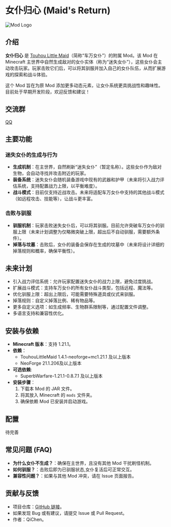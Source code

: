 # 女仆归心 (Maid's Return)

![Mod Logo](path/to/logo.png) <!-- 如果有logo，可以替换路径；否则删除此行 -->

## 介绍

**女仆归心** 是 [Touhou Little Maid](https://www.curseforge.com/minecraft/mc-mods/touhou-little-maid)（简称“车万女仆”）的附属 Mod。该 Mod 在 Minecraft 主世界中自然生成敌对的女仆实体（称为“迷失女仆”），这些女仆会主动攻击玩家。玩家击败它们后，可以将其驯服并加入自己的女仆队伍，从而扩展游戏的探索和战斗体验。

这个 Mod 旨在为原 Mod 添加更多动态元素，让女仆系统更具挑战性和趣味性。目前处于早期开发阶段，欢迎反馈和建议！

## 交流群

[QQ](https://qm.qq.com/q/g0TgyHtTi0)

## 主要功能

### 迷失女仆的生成与行为
- **生成机制**：在主世界，自然刷新“迷失女仆”（暂定名称）。这些女仆作为敌对生物，会自动寻找并攻击附近的玩家。
- **装备系统**：迷失女仆会随机装备游戏中现有的武器和护甲（未来将引入战力评估系统，支持配置战力上限，以平衡难度）。
- **战斗模式**：目前仅支持近战攻击。未来将适配车万女仆中支持的其他战斗模式（如远程攻击、技能等），让战斗更丰富。

### 击败与驯服
- **驯服机制**：玩家击败迷失女仆后，可以将其驯服。目前允许突破车万女仆的驯服上限（未来计划调整为仅略微突破上限，超出后不自动驯服，需要额外条件）。
- **掉落与坟墓**：击败后，女仆的装备会保存在生成的坟墓中（未来将设计详细的掉落规则和概率，确保平衡性）。

## 未来计划
- 引入战力评估系统：允许玩家配置迷失女仆的战力上限，避免过度挑战。
- 扩展战斗模式：支持车万女仆的所有女仆战斗类型，包括远程、魔法等。
- 优化驯服上限：超出上限后，可能需要特殊道具或仪式来驯服。
- 掉落规则：自定义掉落比例、稀有物品等。
- 更多自定义选项：如生成频率、生物群系限制等，通过配置文件调整。
- 多语言支持和兼容性优化。

## 安装与依赖
- **Minecraft 版本**：支持 1.21.1。
- **依赖**：
    - TouhouLittleMaid 1.4.1-neoforge+mc1.21.1 及以上版本
    - NeoForge 21.1.206及以上版本
- **可选依赖**:
    - SuperbWarfare-1.21.1-0.8.7.1 及以上版本
- **安装步骤**：
    1. 下载本 Mod 的 JAR 文件。
    2. 将其放入 Minecraft 的 `mods` 文件夹。
    3. 确保依赖 Mod 已安装并启动游戏。

## 配置
待完善

## 常见问题 (FAQ)
- **为什么女仆不生成？**：确保在主世界，且没有其他 Mod 干扰刷怪机制。
- **如何驯服？**：击败后即为已驯服状态,女仆复活后可正常交互。
- **兼容性问题？**：如果与其他 Mod 冲突，请在 Issue 页面报告。

## 贡献与反馈
- 项目仓库：[GitHub 链接](https://github.com/QiChenSn/Touhou-Lost-Maid)。
- 如果发现 Bug 或有建议，请提交 Issue 或 Pull Request。
- 作者：QiChen。